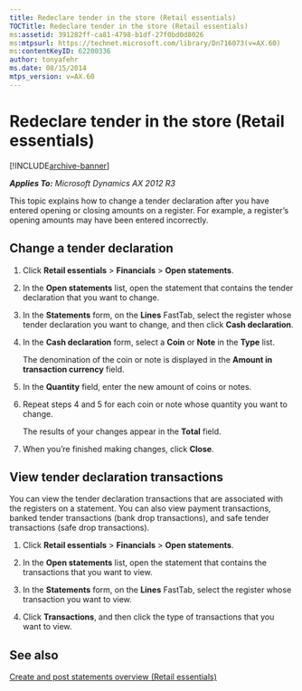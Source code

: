 ```yaml
---
title: Redeclare tender in the store (Retail essentials)
TOCTitle: Redeclare tender in the store (Retail essentials)
ms:assetid: 391282ff-ca81-4798-b1df-27f0bd0d8026
ms:mtpsurl: https://technet.microsoft.com/library/Dn716073(v=AX.60)
ms:contentKeyID: 62200336
author: tonyafehr
ms.date: 08/15/2014
mtps_version: v=AX.60
---
```


# Redeclare tender in the store (Retail essentials) 


[!INCLUDE[archive-banner](includes/archive-banner.md)]


_**Applies To:** Microsoft Dynamics AX 2012 R3_

This topic explains how to change a tender declaration after you have entered opening or closing amounts on a register. For example, a register’s opening amounts may have been entered incorrectly.

## Change a tender declaration

1.  Click **Retail essentials** \> **Financials** \> **Open statements**.

2.  In the **Open statements** list, open the statement that contains the tender declaration that you want to change.

3.  In the **Statements** form, on the **Lines** FastTab, select the register whose tender declaration you want to change, and then click **Cash declaration**.

4.  In the **Cash declaration** form, select a **Coin** or **Note** in the **Type** list.
    
    The denomination of the coin or note is displayed in the **Amount in transaction currency** field.

5.  In the **Quantity** field, enter the new amount of coins or notes.

6.  Repeat steps 4 and 5 for each coin or note whose quantity you want to change.
    
    The results of your changes appear in the **Total** field.

7.  When you’re finished making changes, click **Close**.

## View tender declaration transactions

You can view the tender declaration transactions that are associated with the registers on a statement. You can also view payment transactions, banked tender transactions (bank drop transactions), and safe tender transactions (safe drop transactions).

1.  Click **Retail essentials** \> **Financials** \> **Open statements**.

2.  In the **Open statements** list, open the statement that contains the transactions that you want to view.

3.  In the **Statements** form, on the **Lines** FastTab, select the register whose transaction you want to view.

4.  Click **Transactions**, and then click the type of transactions that you want to view.

## See also

[Create and post statements overview (Retail essentials)](create-and-post-statements-overview-retail-essentials.md)

  


